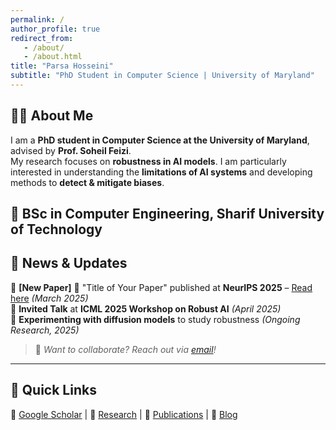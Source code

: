 ```yaml
---
permalink: /
author_profile: true
redirect_from: 
   - /about/
   - /about.html
title: "Parsa Hosseini"
subtitle: "PhD Student in Computer Science | University of Maryland"
---
```


## 🧑‍💻 About Me  
I am a **PhD student in Computer Science at the University of Maryland**, advised by **Prof. Soheil Feizi**.  
My research focuses on **robustness in AI models**. 
I am particularly interested in understanding the **limitations of AI systems** and developing methods to **detect & mitigate biases**.

📜 **BSc in Computer Engineering**, Sharif University of Technology  
---

## 📰 News & Updates  
🔹 **[New Paper]** 🎉 "Title of Your Paper" published at **NeurIPS 2025** – [Read here](#) *(March 2025)*  
🔹 **Invited Talk** at **ICML 2025 Workshop on Robust AI** *(April 2025)*  
🔹 **Experimenting with diffusion models** to study robustness *(Ongoing Research, 2025)*  

> 📌 *Want to collaborate? Reach out via [email](mailto:your-email@umd.edu)!*  

---

## 🔗 Quick Links  
📄 [Google Scholar](#) | 🔬 [Research](#) | 📂 [Publications](#) | 📝 [Blog](#)  
